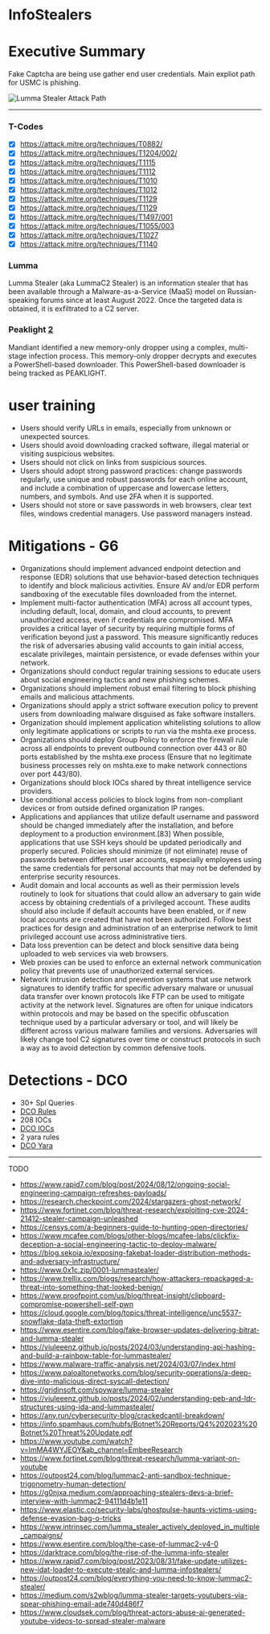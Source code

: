 # InfoStealers

# Executive Summary
Fake Captcha are being use gather end user credentials. Main expliot path for USMC is phishing.

![Lumma Stealer Attack Path](https://github.com/Infinit3i/8DCO-IDM-Detections/blob/e2438a6937ef1919b619f641e1482cea7238dc50/InfoStealers/Pictures/Lumma_stealer_attack_path.png)

-----

### T-Codes
- [x] https://attack.mitre.org/techniques/T0882/
- [x] https://attack.mitre.org/techniques/T1204/002/
- [x] https://attack.mitre.org/techniques/T1115
- [x] https://attack.mitre.org/techniques/T1112
- [x] https://attack.mitre.org/techniques/T1010
- [x] https://attack.mitre.org/techniques/T1012
- [x] https://attack.mitre.org/techniques/T1129
- [x] https://attack.mitre.org/techniques/T1129
- [x] https://attack.mitre.org/techniques/T1497/001
- [x] https://attack.mitre.org/techniques/T1055/003
- [x] https://attack.mitre.org/techniques/T1027
- [x] https://attack.mitre.org/techniques/T1140

### Lumma

Lumma Stealer (aka LummaC2 Stealer) is an information stealer that has been available through a Malware-as-a-Service (MaaS) model on Russian-speaking forums since at least August 2022. Once the targeted data is obtained, it is exfiltrated to a C2 server.

### Peaklight [2]

Mandiant identified a new memory-only dropper using a complex, multi-stage infection process. This memory-only dropper decrypts and executes a PowerShell-based downloader. This PowerShell-based downloader is being tracked as PEAKLIGHT.


# user training
- Users should verify URLs in emails, especially from unknown or unexpected sources.
- Users should avoid downloading cracked software, illegal material or visiting suspicious websites.
- Users should not click on links from suspicious sources.
- Users should adopt strong password practices: change passwords regularly, use unique and robust passwords for each online account, and include a combination of uppercase and lowercase letters, numbers, and symbols. And use 2FA when it is supported.
- Users should not store or save passwords in web browsers, clear text files, windows credential managers. Use password managers instead.

# Mitigations - G6
- Organizations should implement advanced endpoint detection and response (EDR) solutions that use behavior-based detection techniques to identify and block malicious activities. Ensure AV and/or EDR perform sandboxing of the executable files downloaded from the internet.
- Implement multi-factor authentication (MFA) across all account types, including default, local, domain, and cloud accounts, to prevent unauthorized access, even if credentials are compromised. MFA provides a critical layer of security by requiring multiple forms of verification beyond just a password. This measure significantly reduces the risk of adversaries abusing valid accounts to gain initial access, escalate privileges, maintain persistence, or evade defenses within your network.
- Organizations should conduct regular training sessions to educate users about social engineering tactics and new phishing schemes.
- Organizations should implement robust email filtering to block phishing emails and malicious attachments.
- Organizations should apply a strict software execution policy to prevent users from downloading malware disguised as fake software installers.
- Organization should implement application whitelisting solutions to allow only legitimate applications or scripts to run via the mshta.exe process.
- Organizations should deploy Group Policy to enforce the firewall rule across all endpoints to prevent outbound connection over 443 or 80 ports established by the mshta.exe process (Ensure that no legitimate business processes rely on mshta.exe to make network connections over port 443/80).
- Organizations should block IOCs shared by threat intelligence service providers.
- Use conditional access policies to block logins from non-compliant devices or from outside defined organization IP ranges.
- Applications and appliances that utilize default username and password should be changed immediately after the installation, and before deployment to a production environment.[83] When possible, applications that use SSH keys should be updated periodically and properly secured. Policies should minimize (if not eliminate) reuse of passwords between different user accounts, especially employees using the same credentials for personal accounts that may not be defended by enterprise security resources.
- Audit domain and local accounts as well as their permission levels routinely to look for situations that could allow an adversary to gain wide access by obtaining credentials of a privileged account. These audits should also include if default accounts have been enabled, or if new local accounts are created that have not been authorized. Follow best practices for design and administration of an enterprise network to limit privileged account use across administrative tiers.
- Data loss prevention can be detect and block sensitive data being uploaded to web services via web browsers.
- Web proxies can be used to enforce an external network communication policy that prevents use of unauthorized external services.
- Network intrusion detection and prevention systems that use network signatures to identify traffic for specific adversary malware or unusual data transfer over known protocols like FTP can be used to mitigate activity at the network level. Signatures are often for unique indicators within protocols and may be based on the specific obfuscation technique used by a particular adversary or tool, and will likely be different across various malware families and versions. Adversaries will likely change tool C2 signatures over time or construct protocols in such a way as to avoid detection by common defensive tools.


# Detections - DCO

- 30+ Spl Queries
- [DCO Rules](https://github.com/Infinit3i/8DCO-IDM-Detections/blob/6681c47a600d7ff34db7e964836de473c7ecc76a/InfoStealers/rules.md)
- 208 IOCs
- [DCO IOCs](https://github.com/Infinit3i/8DCO-IDM-Detections/blob/6681c47a600d7ff34db7e964836de473c7ecc76a/InfoStealers/ioc.md)
- 2 yara rules
- [DCO Yara](https://github.com/Infinit3i/8DCO-IDM-Detections/blob/6681c47a600d7ff34db7e964836de473c7ecc76a/InfoStealers/yara.md)


---




[2]: https://cloud.google.com/blog/topics/threat-intelligence/peaklight-decoding-stealthy-memory-only-malware/


TODO
- https://www.rapid7.com/blog/post/2024/08/12/ongoing-social-engineering-campaign-refreshes-payloads/
- https://research.checkpoint.com/2024/stargazers-ghost-network/
- https://www.fortinet.com/blog/threat-research/exploiting-cve-2024-21412-stealer-campaign-unleashed
- https://censys.com/a-beginners-guide-to-hunting-open-directories/
- https://www.mcafee.com/blogs/other-blogs/mcafee-labs/clickfix-deception-a-social-engineering-tactic-to-deploy-malware/
- https://blog.sekoia.io/exposing-fakebat-loader-distribution-methods-and-adversary-infrastructure/
- https://www.0x1c.zip/0001-lummastealer/
- https://www.trellix.com/blogs/research/how-attackers-repackaged-a-threat-into-something-that-looked-benign/
- https://www.proofpoint.com/us/blog/threat-insight/clipboard-compromise-powershell-self-pwn
- https://cloud.google.com/blog/topics/threat-intelligence/unc5537-snowflake-data-theft-extortion
- https://www.esentire.com/blog/fake-browser-updates-delivering-bitrat-and-lumma-stealer
- https://viuleeenz.github.io/posts/2024/03/understanding-api-hashing-and-build-a-rainbow-table-for-lummastealer/
- https://www.malware-traffic-analysis.net/2024/03/07/index.html
- https://www.paloaltonetworks.com/blog/security-operations/a-deep-dive-into-malicious-direct-syscall-detection/
- https://gridinsoft.com/spyware/lumma-stealer
- https://viuleeenz.github.io/posts/2024/02/understanding-peb-and-ldr-structures-using-ida-and-lummastealer/
- https://any.run/cybersecurity-blog/crackedcantil-breakdown/
- https://info.spamhaus.com/hubfs/Botnet%20Reports/Q4%202023%20Botnet%20Threat%20Update.pdf
- https://www.youtube.com/watch?v=lmMA4WYJEOY&ab_channel=EmbeeResearch
- https://www.fortinet.com/blog/threat-research/lumma-variant-on-youtube
- https://outpost24.com/blog/lummac2-anti-sandbox-technique-trigonometry-human-detection/
- https://g0njxa.medium.com/approaching-stealers-devs-a-brief-interview-with-lummac2-94111d4b1e11
- https://www.elastic.co/security-labs/ghostpulse-haunts-victims-using-defense-evasion-bag-o-tricks
- https://www.intrinsec.com/lumma_stealer_actively_deployed_in_multiple_campaigns/
- https://www.esentire.com/blog/the-case-of-lummac2-v4-0
- https://darktrace.com/blog/the-rise-of-the-lumma-info-stealer
- https://www.rapid7.com/blog/post/2023/08/31/fake-update-utilizes-new-idat-loader-to-execute-stealc-and-lumma-infostealers/
- https://outpost24.com/blog/everything-you-need-to-know-lummac2-stealer/
- https://medium.com/s2wblog/lumma-stealer-targets-youtubers-via-spear-phishing-email-ade740d486f7
- https://www.cloudsek.com/blog/threat-actors-abuse-ai-generated-youtube-videos-to-spread-stealer-malware
